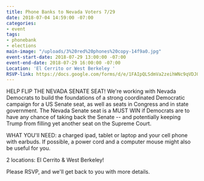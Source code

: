 ```yaml
---
title: Phone Banks to Nevada Voters 7/29
date: 2018-07-04 14:59:00 -07:00
categories:
- event
tags:
- phonebank
- elections
main-image: "/uploads/3%20red%20phones%20copy-14f9a0.jpg"
event-start-date: 2018-07-29 13:00:00 -07:00
event-end-date: 2018-07-29 16:00:00 -07:00
Location: 'El Cerrito or West Berkeley '
RSVP-link: https://docs.google.com/forms/d/e/1FAIpQLSdmVa2zeihWNc9qVDJ0XNojmPaDF4vPXrTqXPw6kOMb1CcimA/viewform
---
```


HELP FLIP THE NEVADA SENATE SEAT!  We're working with Nevada Democrats to build the foundations of a strong coordinated Democratic campaign for a US Senate seat, as well as seats in Congress and in state government.  The Nevada Senate seat is a MUST WIN if Democrats are to have any chance of taking back the Senate -- and potentially keeping Trump from filling yet another seat on the Supreme Court.

WHAT YOU'll NEED: a charged ipad, tablet or laptop and your cell phone with earbuds.  If possible, a power cord and a computer mouse might also be useful for you.

2 locations:  El Cerrito & West Berkeley!

Please RSVP, and we'll get back to you with more details.